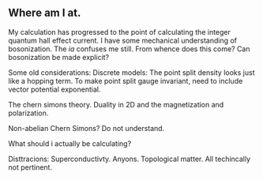 Where am I at.
--------------

My calculation has progressed to the point of calculating the integer
quantum hall effect current. I have some mechanical understanding of
bosonization. The $ia$ confuses me still. From whence does this come?
Can bosonization be made explicit?

Some old considerations: Discrete models: The point split density looks
just like a hopping term. To make point split gauge invariant, need to
include vector potential exponential.

The chern simons theory. Duality in 2D and the magnetization and
polarization.

Non-abelian Chern Simons? Do not understand.

What should i actually be calculating?

Disttracions: Superconductivty. Anyons. Topological matter. All
techincally not pertinent.
